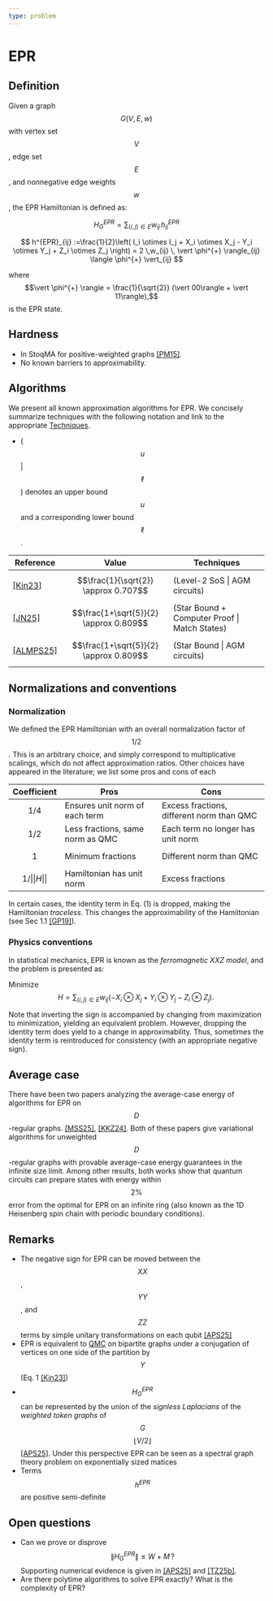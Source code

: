 ```yaml
---
type: problem
---
```


# EPR

## Definition

Given a graph $$G(V,E,w)$$ with vertex set $$V$$, edge set $$E$$, and nonnegative edge weights $$w$$, the EPR Hamiltonian is defined as:

$$
H^{EPR}_G =  \sum_{(i,j) \in E} w_{ij}\, h^{EPR}_{ij}
$$

$$
h^{EPR}_{ij} :=\frac{1}{2}\left( I_i \otimes I_j + X_i \otimes X_j - Y_i \otimes Y_j + Z_i \otimes Z_j \right) 
=   2 \,w_{ij} \, \vert \phi^{+} \rangle_{ij}  \langle \phi^{+} \vert_{ij}
$$

where $$\vert \phi^{+} \rangle = \frac{1}{\sqrt{2}} (\vert 00\rangle + \vert 11\rangle),$$ is the EPR state. 


## Hardness
* In StoqMA for positive-weighted graphs [[PM15]]({{site.baseurl}}/bib#PM15).
* No known barriers to approximability.

## Algorithms 

We present all known approximation algorithms for EPR. We concisely summarize techniques with the following notation and link to the appropriate [Techniques]({{site.baseurl}}/techniques).

* ( $$u$$ \| $$\ell$$ ) denotes an upper bound $$u$$ and a corresponding lower bound $$\ell$$. 

| Reference   | Value      | Techniques                                     |
|-------------|------------|-------------------------------------------|
| [[Kin23]]({{site.baseurl}}/bib#Kin23)    | $$\frac{1}{\sqrt{2}} \approx 0.707$$      | (Level-2 SoS \| AGM circuits)     |
| [[JN25]]({{site.baseurl}}/bib#JN25)    | $$\frac{1+\sqrt{5}}{2} \approx 0.809$$      | (Star Bound + Computer Proof \| Match States)     |
| [[ALMPS25]]({{site.baseurl}}/bib#ALMPS25)    | $$\frac{1+\sqrt{5}}{2} \approx 0.809$$       | (Star Bound \| AGM circuits)   |


## Normalizations and conventions

### Normalization 
We defined the EPR Hamiltonian with an overall normalization factor of $$1/2$$. This is an arbitrary choice, and simply correspond to multiplicative scalings, which do not affect approximation ratios. Other choices have appeared in the literature; we list some pros and cons of each

| Coefficient   | Pros      | Cons                                     |
|-------------|------------|---------------------------|
| $$1/4$$ | Ensures unit norm of each term | Excess fractions, different norm than QMC |
| $$1/2$$ | Less fractions, same norm as QMC | Each term no longer has unit norm |
| $$1$$ | Minimum fractions | Different norm than QMC |
| $$1/\|\|H\|\|$$ | Hamiltonian has unit norm | Excess fractions|

In certain cases, the identity term in Eq. (1) is dropped, making the Hamiltonian *traceless*. This changes the approximability of the Hamiltonian (see Sec 1.1 [[GP19]]({{site.baseurl}}/bib#GP19)). 

### Physics conventions
In statistical mechanics, EPR is known as the *ferromagnetic XXZ model*, and the problem is presented as:

Minimize
$$
H = \sum_{(i,j) \in E} w_{ij} \left( - X_i \otimes X_j + Y_i \otimes Y_j - Z_i \otimes Z_j \right). \, 
$$

Note that inverting the sign is accompanied by changing from maximization to minimization, yielding an equivalent problem. However, dropping the identity term does yield to a change in approximability. Thus, sometimes the identity term is reintroduced for consistency (with an appropriate negative sign). 

## Average case

There have been two papers analyzing the average-case energy of algorithms for EPR on $$D$$-regular graphs. [[MSS25]]({{site.baseurl}}/bib#MSS24), [[KKZ24]]({{site.baseurl}}/bib#KKZ24). Both of these papers give variational algorithms for unweighted $$D$$-regular graphs with provable average-case energy guarantees in the infinite size limit. Among other results, both works show that quantum circuits can prepare states with energy within $$2\%$$ error from the optimal for EPR on an infinite ring (also known as the 1D Heisenberg spin chain with periodic boundary conditions).


## Remarks

* The negative sign for EPR can be moved between the $$XX$$, $$YY$$, and $$ZZ$$ terms by simple unitary transformations on each qubit [[APS25]]({{site.baseurl}}/bib#APS25)
* EPR is equivalent to [QMC](({{site.baseurl}}/problems/QMC)) on bipartite graphs under a conjugation of vertices on one side of the partition by $$Y$$ (Eq. 1 [[Kin23]]({{site.baseurl}}/bib#Kin23))
* $$H^{EPR}_G$$ can be represented by the union of the *signless Laplacians* of the *weighted token graphs* of $$G$$ $$\lfloor V/2\rfloor$$ [[APS25]]({{site.baseurl}}/bib#APS25). Under this perspective EPR can be seen as a spectral graph theory problem on exponentially sized matices 
* Terms $$h^{EPR}$$ are positive semi-definite


## Open questions
* Can we prove or disprove
$$\|H^{EPR}_G\| \le W + M \,?$$ Supporting numerical evidence is given in  [[APS25]]({{site.baseurl}}/bib#APS25) and [[TZ25b]]({{site.baseurl}}/bib#TZ25b). 
* Are there polytime algorithms to solve EPR exactly? What is the complexity of EPR?


<div style="padding-bottom: 300px"></div>
